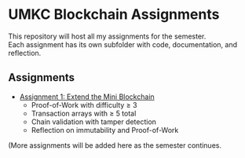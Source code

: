 # UMKC Blockchain Assignments

This repository will host all my assignments for the semester.  
Each assignment has its own subfolder with code, documentation, and reflection.

## Assignments

- [Assignment 1: Extend the Mini Blockchain](./Assignment-1)
  - Proof-of-Work with difficulty ≥ 3
  - Transaction arrays with ≥ 5 total
  - Chain validation with tamper detection
  - Reflection on immutability and Proof-of-Work

(More assignments will be added here as the semester continues.
